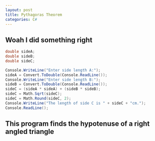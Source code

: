 ```yaml
---
layout: post
title: Pythagoras Theorem
categories: C#
---
```


## Woah I did something right

```csharp
double sideA;
double sideB;
double sideC;

Console.WriteLine("Enter side length A:");
sideA = Convert.ToDouble(Console.ReadLine());
Console.WriteLine("Enter side length B:");
sideB = Convert.ToDouble(Console.ReadLine());
sideC = (sideA * sideA) + (sideB * sideB);
sideC = Math.Sqrt(sideC);
sideC = Math.Round(sideC, 2);
Console.WriteLine("The length of side C is " + sideC + "cm.");
Console.ReadLine();
```

## This program finds the hypotenuse of a right angled triangle
